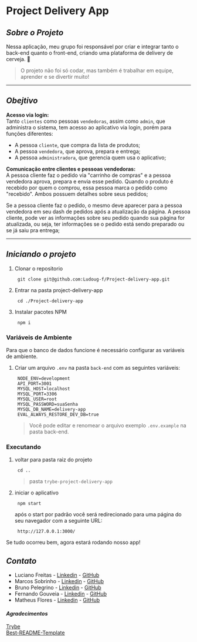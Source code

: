 # Project Delivery App

## *Sobre o Projeto*
Nessa aplicação, meu grupo foi responsável por criar e integrar tanto o back-end quanto o front-end, criando uma plataforma de delivery de cerveja. 🍻

> O projeto não foi só codar, mas também é trabalhar em equipe, aprender e se divertir muito!
---
## *Obejtivo*

**Acesso via login:** <br>
Tanto `clientes` como pessoas `vendedoras`, assim como `admin`, que administra o sistema, tem acesso ao aplicativo via login, porém para funções diferentes:

   * A pessoa `cliente`, que compra da lista de produtos;
   * A pessoa `vendedora`, que aprova, prepara e entrega;
   * A pessoa `administradora`, que gerencia quem usa o aplicativo;

**Comunicação entre clientes e pessoas vendedoras:** <br>
A pessoa cliente faz o pedido via "carrinho de compras" e a pessoa vendedora aprova, prepara e envia esse pedido. Quando o produto é recebido por quem o comprou, essa pessoa marca o pedido como "recebido". Ambos possuem detalhes sobre seus pedidos;

Se a pessoa cliente faz o pedido, o mesmo deve aparecer para a pessoa vendedora em seu dash de pedidos após a atualização da página. A pessoa cliente, pode ver as informações sobre seu pedido quando sua página for atualizada, ou seja, ter informações se o pedido está sendo preparado ou se já saiu pra entrega;

---
## *Iniciando o projeto*

1. Clonar o repositorio

        git clone git@github.com:Ludoug-f/Project-delivery-app.git

2. Entrar na pasta project-delivery-app
  
        cd ./Project-delivery-app
    
3. Instalar pacotes NPM
  
        npm i

### Variáveis de Ambiente

Para que o banco de dados funcione é necessário configurar as variáveis de ambiente.

1. Criar um arquivo `.env` na pasta `back-end` com as seguintes variáveis:

        NODE_ENV=development
        API_PORT=3001
        MYSQL_HOST=localhost
        MYSQL_PORT=3306
        MYSQL_USER=root
        MYSQL_PASSWORD=suaSenha
        MYSQL_DB_NAME=delivery-app
        EVAL_ALWAYS_RESTORE_DEV_DB=true

    > Você pode editar e renomear o arquivo exemplo `.env.example` na pasta back-end.

### Executando
  
1. voltar para pasta raiz do projeto
  
        cd ..
  
    > pasta `trybe-project-delivery-app`

2. iniciar o aplicativo
    
        npm start

   após o start por padrão você será redirecionado para uma página do seu navegador com a seguinte URL:

        http://127.0.0.1:3000/

Se tudo ocorreu bem, agora estará rodando nosso app!

## *Contato*

* Luciano Freitas - [Linkedin](https://www.linkedin.com/in/luciano-f/) - [GitHub](https://github.com/Ludoug-f)
* Marcos Sobrinho - [Linkedin](https://www.linkedin.com/in/marcosvdss) - [GitHub](https://github.com/marcovdss)
* Bruno Pelegrino - [Linkedin](https://www.linkedin.com/in/bruno-pelegrino) - [GitHub](https://github.com/BrunoPelegrino)
* Fernando Gouveia - [Linkedin](https://www.linkedin.com/in/fernando-gouveia-562218a2/) - [GitHub](https://github.com/FernandoGouveia92)
* Matheus Flores - [Linkedin](https://www.linkedin.com/in/matheus-oaf/) - [GitHub](https://github.com/MathssF)

#### *Agradecimentos*

[Trybe](https://www.betrybe.com/)<br>
[Best-README-Template](https://github.com/othneildrew/Best-README-Template)